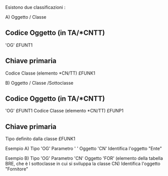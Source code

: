 Esistono due classificazioni : 

A) Oggetto / Classe

## Codice Oggetto (in TA/*CNTT)
'OG'                               £FUNT1
## Chiave primaria
Codice Classe (elemento *CN/TT)   £FUNK1

B) Oggetto / Classe /Sottoclasse

## Codice Oggetto (in TA/*CNTT)
'OG'                               £FUNT1
Codice Classe (elemento *CN/TT)    £FUNP1

## Chiave primaria
Tipo definito dalla classe        £FUNK1

 Esempio A)
 Tipo  'OG'
 Parametro ' '
 Oggetto 'CN'
 Identifica l'oggetto "Ente"

 Esempio B)
 Tipo  'OG'
 Parametro 'CN'
 Oggetto 'FOR' (elemento della tabella BRE, che è l sottoclasse in cui si sviluppa la classe CN)
 Identifica l'oggetto "Fornitore"

